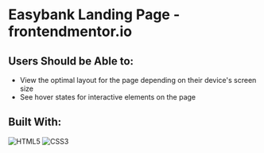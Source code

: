 # Easybank Landing Page - frontendmentor.io
 
<h2>Users Should be Able to:</h2>

- View the optimal layout for the page depending on their device's screen size
- See hover states for interactive elements on the page

<h2>Built With:</h2>

![HTML5](https://img.shields.io/badge/html5-%23E34F26.svg?style=for-the-badge&logo=html5&logoColor=white) 
![CSS3](https://img.shields.io/badge/css3-%231572B6.svg?style=for-the-badge&logo=css3&logoColor=white)
